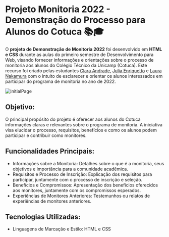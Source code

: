 # Projeto Monitoria 2022 - Demonstração do Processo para Alunos do Cotuca 📚🎓

O **projeto de Demonstração de Monitoria 2022** foi desenvolvido em **HTML e CSS** durante as aulas do primeiro semestre de Desenvolvimento para Web, visando fornecer informações e orientações sobre o processo de monitoria aos alunos do Colégio Técnico da Unicamp (Cotuca). Este recurso foi criado pelas estudantes [Clara Andrade](https://github.com/claraandradee), [Julia Enriquetto](https://github.com/juliaenriquetto) e [Laura Nakamura](https://github.com/lauranakamura) com o intuito de esclarecer e orientar os alunos interessados em participar do programa de monitoria no ano de 2022.

![initialPage](https://github.com/juliaenriquetto/Monitoria-Cotuca/blob/main/monitoriaCotuca.png)

## Objetivo:
O principal propósito do projeto é oferecer aos alunos do Cotuca informações claras e relevantes sobre o programa de monitoria. A iniciativa visa elucidar o processo, requisitos, benefícios e como os alunos podem participar e contribuir como monitores.

## Funcionalidades Principais:
- Informações sobre a Monitoria: Detalhes sobre o que é a monitoria, seus objetivos e importância para a comunidade acadêmica.
- Requisitos e Processo de Inscrição: Explicação dos requisitos para participar, juntamente com o processo de inscrição e seleção.
- Benefícios e Compromissos: Apresentação dos benefícios oferecidos aos monitores, juntamente com os compromissos esperados.
- Experiências de Monitores Anteriores: Testemunhos ou relatos de experiências de monitores anteriores.

## Tecnologias Utilizadas:
- Linguagens de Marcação e Estilo: HTML e CSS
